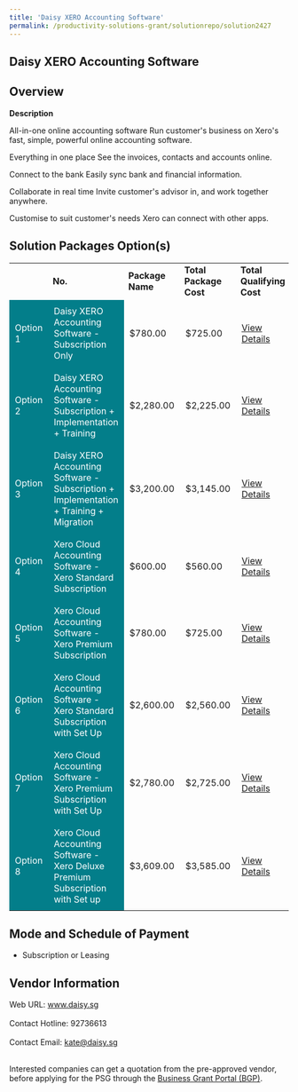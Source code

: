 ```yaml
---
title: 'Daisy XERO Accounting Software'
permalink: /productivity-solutions-grant/solutionrepo/solution2427
---
```


## Daisy XERO Accounting Software

## Overview

**Description**

All-in-one online accounting software
Run customer's business on Xero's fast, simple, powerful online accounting software.

Everything in one place
See the invoices, contacts and accounts online.

Connect to the bank
Easily sync bank and financial information.

Collaborate in real time
Invite customer's advisor in, and work together anywhere.

Customise to suit customer's needs
Xero can connect with other apps.

## Solution Packages Option(s)

<table>
<th>
<td><b>No.</b></td>
<td><b>Package Name</b></td>
<td><b>Total Package Cost</b></td>
<td><b>Total Qualifying Cost</b></td>
<td><b>Solution Details</b></td>
</th>
<tr>
<td style='padding: 10px; background-color: #037E8A; color: #FFFFFF;'>Option 1</td>
<td style='padding: 10px; background-color: #037E8A; color: #FFFFFF;'>Daisy XERO Accounting Software - Subscription Only</td>
<td style='padding: 10px;'>$780.00</td>
<td style='padding: 10px;'>$725.00</td>
<td style='padding: 10px;'><a href='https://www.gobusiness.gov.sg/images/psg/Daisy_Consultants_20200678_Desensitised_Annex_3_Part_1.pdf' target='_blank'>View Details</a></td>
</tr>
<tr>
<td style='padding: 10px; background-color: #037E8A; color: #FFFFFF;'>Option 2</td>
<td style='padding: 10px; background-color: #037E8A; color: #FFFFFF;'>Daisy XERO Accounting Software - Subscription + Implementation + Training</td>
<td style='padding: 10px;'>$2,280.00</td>
<td style='padding: 10px;'>$2,225.00</td>
<td style='padding: 10px;'><a href='https://www.gobusiness.gov.sg/images/psg/Daisy_Consultants_20200678_Desensitised_Annex_3_Part_2.pdf' target='_blank'>View Details</a></td>
</tr>
<tr>
<td style='padding: 10px; background-color: #037E8A; color: #FFFFFF;'>Option 3</td>
<td style='padding: 10px; background-color: #037E8A; color: #FFFFFF;'>Daisy XERO Accounting Software - Subscription + Implementation + Training + Migration</td>
<td style='padding: 10px;'>$3,200.00</td>
<td style='padding: 10px;'>$3,145.00</td>
<td style='padding: 10px;'><a href='https://www.gobusiness.gov.sg/images/psg/Daisy_Consultants_20200678_Desensitised_Annex_3_Part_3.pdf' target='_blank'>View Details</a></td>
</tr>
<tr>
<td style='padding: 10px; background-color: #037E8A; color: #FFFFFF;'>Option 4</td>
<td style='padding: 10px; background-color: #037E8A; color: #FFFFFF;'>Xero Cloud Accounting Software - Xero Standard Subscription</td>
<td style='padding: 10px;'>$600.00</td>
<td style='padding: 10px;'>$560.00</td>
<td style='padding: 10px;'><a href='https://www.gobusiness.gov.sg/images/psg/Assembly_Works_20200948_Desensitised_Annex_3_Part_1.pdf' target='_blank'>View Details</a></td>
</tr>
<tr>
<td style='padding: 10px; background-color: #037E8A; color: #FFFFFF;'>Option 5</td>
<td style='padding: 10px; background-color: #037E8A; color: #FFFFFF;'>Xero Cloud Accounting Software - Xero Premium Subscription</td>
<td style='padding: 10px;'>$780.00</td>
<td style='padding: 10px;'>$725.00</td>
<td style='padding: 10px;'><a href='https://www.gobusiness.gov.sg/images/psg/Assembly_Works_20200948_Desensitised_Annex_3_Part_2.pdf' target='_blank'>View Details</a></td>
</tr>
<tr>
<td style='padding: 10px; background-color: #037E8A; color: #FFFFFF;'>Option 6</td>
<td style='padding: 10px; background-color: #037E8A; color: #FFFFFF;'>Xero Cloud Accounting Software - Xero Standard Subscription with Set Up</td>
<td style='padding: 10px;'>$2,600.00</td>
<td style='padding: 10px;'>$2,560.00</td>
<td style='padding: 10px;'><a href='https://www.gobusiness.gov.sg/images/psg/Assembly_Works_20200948_Desensitised_Annex_3_Part_3.pdf' target='_blank'>View Details</a></td>
</tr>
<tr>
<td style='padding: 10px; background-color: #037E8A; color: #FFFFFF;'>Option 7</td>
<td style='padding: 10px; background-color: #037E8A; color: #FFFFFF;'>Xero Cloud Accounting Software - Xero Premium Subscription with Set Up</td>
<td style='padding: 10px;'>$2,780.00</td>
<td style='padding: 10px;'>$2,725.00</td>
<td style='padding: 10px;'><a href='https://www.gobusiness.gov.sg/images/psg/Assembly_Works_20200948_Desensitised_Annex_3_Part_4.pdf' target='_blank'>View Details</a></td>
</tr>
<tr>
<td style='padding: 10px; background-color: #037E8A; color: #FFFFFF;'>Option 8</td>
<td style='padding: 10px; background-color: #037E8A; color: #FFFFFF;'>Xero Cloud Accounting Software - Xero Deluxe Premium Subscription with Set up</td>
<td style='padding: 10px;'>$3,609.00</td>
<td style='padding: 10px;'>$3,585.00</td>
<td style='padding: 10px;'><a href='https://www.gobusiness.gov.sg/images/psg/Assembly_Works_20200948_Desensitised_Annex_3_Part_5.pdf' target='_blank'>View Details</a></td>
</tr>
</table>

## Mode and Schedule of Payment

 - Subscription or Leasing

## Vendor Information

 Web URL: www.daisy.sg <br><br>Contact Hotline: 92736613 <br><br>Contact Email: kate@daisy.sg <br><br>

Interested companies can get a quotation from the pre-approved vendor, before applying for the PSG through the <a href='https://www.businessgrants.gov.sg/' target='_blank' rel='noopener'>Business Grant Portal (BGP)</a>.

<script src="/jquery/resize-tables.js"></script>

